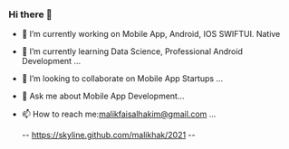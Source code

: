 ### Hi there 👋
- 🔭 I’m currently working on Mobile App, Android, IOS SWIFTUI. Native
- 🌱 I’m currently learning Data Science, Professional Android Development ...
- 👯 I’m looking to collaborate on Mobile App Startups ...
- 💬 Ask me about  Mobile App Development...
- 📫 How to reach me:malikfaisalhakim@gmail.com ...
 
  --  https://skyline.github.com/malikhak/2021  --

